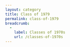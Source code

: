 ```yaml
---
layout: category
title: Class of 1979
permalink: class-of-1979
breadcrumb:
  -
    label: Classes of 1970s
    url: /classes-of-1970s
---
```

